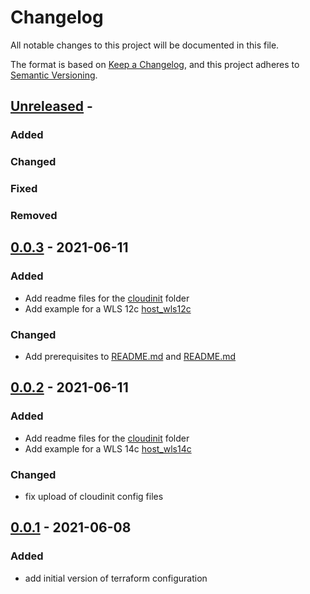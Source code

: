 # Changelog
<!-- markdownlint-disable MD013 -->
<!-- markdownlint-configure-file { "MD024":{"allow_different_nesting": true }} -->
All notable changes to this project will be documented in this file.

The format is based on [Keep a Changelog](https://keepachangelog.com/en/1.0.0/),
and this project adheres to [Semantic Versioning](https://semver.org/spec/v2.0.0.html).

## [Unreleased] -

### Added

### Changed

### Fixed

### Removed

## [0.0.3] - 2021-06-11

### Added

- Add readme files for the [cloudinit](cloudinit) folder
- Add example for a WLS 12c [host_wls12c](examples/host_wls12c/README.md)

### Changed

- Add prerequisites to [README.md](examples/host_wls14c/README.md) and
  [README.md](examples/host_wls12c/README.md)

## [0.0.2] - 2021-06-11

### Added

- Add readme files for the [cloudinit](cloudinit) folder
- Add example for a WLS 14c [host_wls14c](examples/host_wls14c/README.md)

### Changed

- fix upload of cloudinit config files

## [0.0.1] - 2021-06-08

### Added

- add initial version of terraform configuration

[unreleased]: https://github.com/Trivadis/terraform-oci-tvdlab-host
[0.0.1]: https://github.com/Trivadis/terraform-oci-tvdlab-host/releases/tag/v0.0.1
[0.0.2]: https://github.com/Trivadis/terraform-oci-tvdlab-host/releases/tag/v0.0.2
[0.0.3]: https://github.com/Trivadis/terraform-oci-tvdlab-host/releases/tag/v0.0.3
